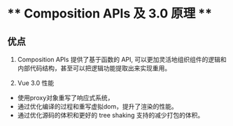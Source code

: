 # ** Composition APIs 及 3.0 原理 **
## 优点

1. Composition APIs 提供了基于函数的 API, 可以更加灵活地组织组件的逻辑和内部代码结构，甚至可以把逻辑功能提取出来实现重用。

1. Vue 3.0 性能
- 使用proxy对象重写了响应式系统，
- 通过优化编译的过程和重写虚拟dom，提升了渲染的性能。
- 通过优化源码的体积和更好的 tree shaking 支持的减少打包的体积。